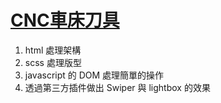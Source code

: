 <h1><a href="https://lucien-mhl.github.io/CNC_Lathe.github.io/">CNC車床刀具</a></h1>

<ol>
  <li>html 處理架構</li>
  <li>scss 處理版型</li>
  <li>javascript 的 DOM 處理簡單的操作</li>
  <li>透過第三方插件做出 Swiper 與 lightbox 的效果</li>
</ol>
